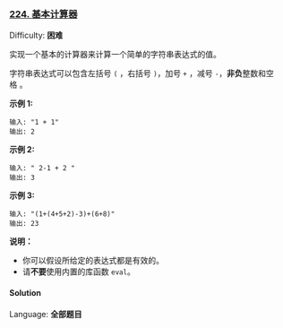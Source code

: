 ### [224\. 基本计算器](https://leetcode-cn.com/problems/basic-calculator/)

Difficulty: **困难**


实现一个基本的计算器来计算一个简单的字符串表达式的值。

字符串表达式可以包含左括号 `(` ，右括号 `)`，加号 `+` ，减号 `-`，**非负**整数和空格 。

**示例 1:**

```
输入: "1 + 1"
输出: 2
```

**示例 2:**

```
输入: " 2-1 + 2 "
输出: 3
```

**示例 3:**

```
输入: "(1+(4+5+2)-3)+(6+8)"
输出: 23
```

**说明：**

*   你可以假设所给定的表达式都是有效的。
*   请**不要**使用内置的库函数 `eval`。


#### Solution

Language: **全部题目**

```全部题目
​
```